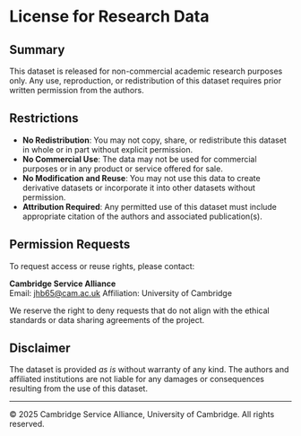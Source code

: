 # License for Research Data

## Summary

This dataset is released for non-commercial academic research purposes only. Any use, reproduction, or redistribution of this dataset requires prior written permission from the authors.

## Restrictions

- **No Redistribution**: You may not copy, share, or redistribute this dataset in whole or in part without explicit permission.
- **No Commercial Use**: The data may not be used for commercial purposes or in any product or service offered for sale.
- **No Modification and Reuse**: You may not use this data to create derivative datasets or incorporate it into other datasets without permission.
- **Attribution Required**: Any permitted use of this dataset must include appropriate citation of the authors and associated publication(s).

## Permission Requests

To request access or reuse rights, please contact:

**Cambridge Service Alliance**  
Email: jhb65@cam.ac.uk 
Affiliation: University of Cambridge

We reserve the right to deny requests that do not align with the ethical standards or data sharing agreements of the project.

## Disclaimer

The dataset is provided *as is* without warranty of any kind. The authors and affiliated institutions are not liable for any damages or consequences resulting from the use of this dataset.

---

© 2025 Cambridge Service Alliance, University of Cambridge. All rights reserved.
